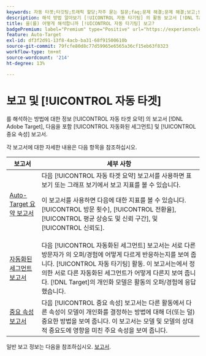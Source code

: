 ```yaml
---
keywords: 자동 타겟;타깃팅;트래픽 할당;자주 묻는 질문;faq;문제 해결;문제 해결;보고;보고서;자동 타겟 요약 보고서;요약 보고서;자동화된 세그먼트;중요 속성
description: 해석 방법 알아보기 [!UICONTROL 자동 타기팅] 의 활동 보고서 [!DNL Target].
title: 을(를) 어떻게 해석합니까 [!UICONTROL 자동 타기팅] 보고?
badgePremium: label="Premium" type="Positive" url="https://experienceleague.adobe.com/docs/target/using/introduction/intro.html?lang=en#premium newtab=true" tooltip="Target Premium에 포함된 내용을 확인하십시오."
feature: Auto-Target
exl-id: df3f2d91-13f8-4acb-ba31-68f91500610b
source-git-commit: 79fcfe80d8c77d59965e6565a36cf15eb63f8323
workflow-type: tm+mt
source-wordcount: '214'
ht-degree: 13%

---
```


# 보고 및 [!UICONTROL 자동 타겟]

를 해석하는 방법에 대한 정보 [!UICONTROL 자동 타겟 요약] 의 보고서 [!DNL Adobe Target], 다음을 포함 [!UICONTROL 자동화된 세그먼트] 및 [!UICONTROL 중요 속성] 보고서.

각 보고서에 대한 자세한 내용은 다음 항목을 참조하십시오.

| 보고서 | 세부 사항 |
| --- | --- |
| [Auto-Target 요약 보고서](/help/main/c-reports/personalization-reports/auto-target-summary-report.md) | 다음 [!UICONTROL 자동 타겟 요약] 보고서를 사용하면 표 보기 또는 그래프 보기에서 보고 지표를 볼 수 있습니다.<P>이 보고서를 사용하면 다음에 대한 지표를 볼 수 있습니다. [!UICONTROL 방문 횟수], [!UICONTROL 전환율], [!UICONTROL 평균 상승도 및 신뢰 구간], 및 [!UICONTROL 신뢰도]. |
| [자동화된 세그먼트 보고서](/help/main/c-reports/c-personalization-insights-reports/automated-segments-report.md) | 다음 [!UICONTROL 자동화된 세그먼트] 보고서는 서로 다른 방문자가 의 오퍼/경험에 어떻게 다르게 반응하는지를 보여 줍니다. [!UICONTROL 자동 타기팅] 활동. 이 보고서는에서 정의한 서로 다른 자동화된 세그먼트가 어떻게 다른지 보여 줍니다. [!DNL Target]의 개인화 모델은 활동의 오퍼/경험에 응답했습니다. |
| [중요 속성 보고서](/help/main/c-reports/c-personalization-insights-reports/important-attributes-report.md) | 다음 [!UICONTROL 중요 속성] 보고서는 다른 활동에서 다른 속성이 모델이 개인화를 결정하는 방법에 대해 더(또는 덜) 중요한 방법을 보여 줍니다. 이 보고서는 모델 및 모델의 상대적 중요도에 영향을 미친 주요 속성을 보여 줍니다. |

일반 보고 정보는 다음을 참조하십시오. [보고서](/help/main/c-reports/reports.md).
